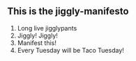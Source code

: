## This is the jiggly-manifesto
1. Long live jigglypants
2. Jiggly! Jiggly!
3. Manifest this!
4. Every Tuesday will be Taco Tuesday!
